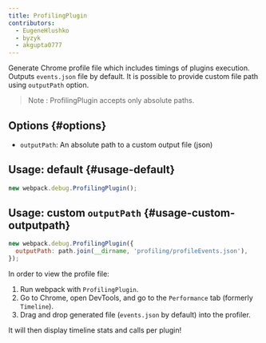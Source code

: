 ```yaml
---
title: ProfilingPlugin
contributors:
  - EugeneHlushko
  - byzyk
  - akgupta0777
---
```


Generate Chrome profile file which includes timings of plugins execution. Outputs `events.json` file by default. It is possible to provide custom file path using `outputPath` option.

> Note : ProfilingPlugin accepts only absolute paths.

## Options {#options}

- `outputPath`: An absolute path to a custom output file (json)

## Usage: default {#usage-default}

```js
new webpack.debug.ProfilingPlugin();
```

## Usage: custom `outputPath` {#usage-custom-outputpath}

```js
new webpack.debug.ProfilingPlugin({
  outputPath: path.join(__dirname, 'profiling/profileEvents.json'),
});
```

In order to view the profile file:

1. Run webpack with `ProfilingPlugin`.
2. Go to Chrome, open DevTools, and go to the `Performance` tab (formerly `Timeline`).
3. Drag and drop generated file (`events.json` by default) into the profiler.

It will then display timeline stats and calls per plugin!
